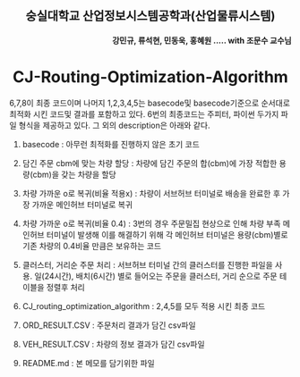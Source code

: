 
<h2 align='center'> 숭실대학교 산업정보시스템공학과(산업물류시스템) </h2>
<h4 align='right'> 강민규, 류석현, 민동욱, 홍혜원 ..... with 조문수 교수님 </h4>
<h1 align='center'> CJ-Routing-Optimization-Algorithm </h1>


6,7,8이 최종 코드이며 나머지 1,2,3,4,5는 basecode및 basecode기준으로 순서대로 최적화 시킨 코드및 결과를 포함하고 있다. 6번의 최종코드는 주피터, 파이썬 두가지 파일 형식을 제공하고 있다. 그 외의 description은 아래와 같다.


 1. basecode : 아무런 최적화를 진행하지 않은 초기 코드

 2. 담긴 주문 cbm에 맞는 차량 할당 : 차량에 담긴 주문의 합(cbm)에 가장 적합한 용량(cbm)을 갖는 차량을 할당
 
 3. 차량 가까운 o로 복귀(비율 적용x) : 차량이 서브허브 터미널로 배송을 완료한 후 가장 가까운 메인허브 터미널로 복귀 

 4. 차량 가까운 o로 복귀(비율 0.4) : 3번의 경우 주문밀집 현상으로 인해 차량 부족 메인허브 터미널이 발생해 이를 해결하기 위해
                                   각 메인허브 터미널은 용량(cbm)별로 기존 차량의 0.4비율 만큼은 보유하는 코드

 5. 클러스터, 거리순 주문 처리 : 서브허브 터미널 간의 클러스터를 진행한 파일을 사용. 일(24시간), 배치(6시간) 별로 들어오는 주문을
                               클러스터, 거리 순으로 주문 테이블을 정렬후 처리

 6. CJ_routing_optimization_algorithm : 2,4,5를 모두 적용 시킨 최종 코드

 7. ORD_RESULT.CSV : 주문처리 결과가 담긴 csv파일

 8. VEH_RESULT.CSV : 차량의 정보 결과가 담긴 csv파일

 9. README.md : 본 메모를 담기위한 파일  
